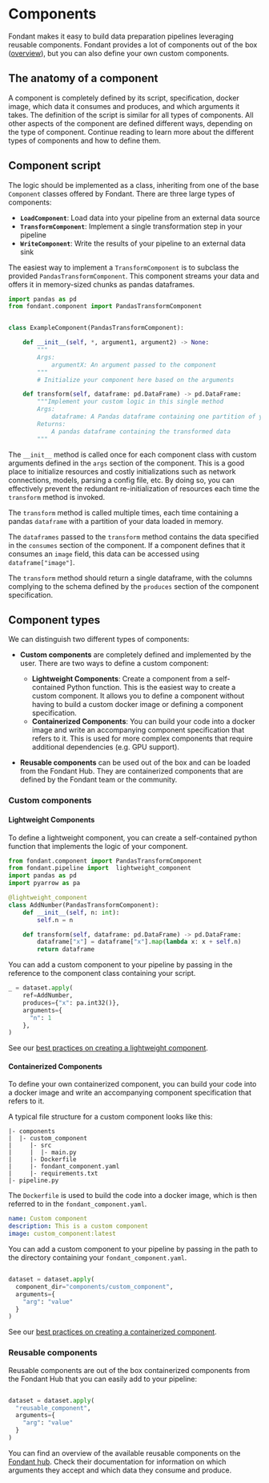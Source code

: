 # Components

Fondant makes it easy to build data preparation pipelines leveraging reusable components. Fondant
provides a lot of components out of the box
([overview](https://fondant.ai/en/latest/components/hub/)), but you can also define your
own custom components.

## The anatomy of a component

A component is completely defined by its script, specification, docker image, which data it consumes and produces, and which arguments it takes.
The definition of the script is similar for all types of components. All other aspects of the component are defined 
different ways, depending on the type of component. Continue reading to learn more about the different types of components
and how to define them.

## Component script

The logic should be implemented as a class, inheriting from one of the base `Component` classes
offered by Fondant.
There are three large types of components:

- **`LoadComponent`**: Load data into your pipeline from an external data source
- **`TransformComponent`**: Implement a single transformation step in your pipeline
- **`WriteComponent`**: Write the results of your pipeline to an external data sink

The easiest way to implement a `TransformComponent` is to subclass the provided
`PandasTransformComponent`. This component streams your data and offers it in memory-sized
chunks as pandas dataframes.

```python
import pandas as pd
from fondant.component import PandasTransformComponent


class ExampleComponent(PandasTransformComponent):

    def __init__(self, *, argument1, argument2) -> None:
        """
        Args:
            argumentX: An argument passed to the component
        """
        # Initialize your component here based on the arguments

    def transform(self, dataframe: pd.DataFrame) -> pd.DataFrame:
        """Implement your custom logic in this single method
        Args:
            dataframe: A Pandas dataframe containing one partition of your data
        Returns:
            A pandas dataframe containing the transformed data
        """
```

The `__init__` method is called once for each component class with custom arguments defined in the
`args` section of the component. This is a good
place to initialize resources and costly initializations such as network connections, models,
parsing a config file, etc. By doing so, you can effectively prevent the redundant re-initialization
of resources each time the `transform` method is invoked.

The `transform` method is called multiple times, each time containing a pandas `dataframe`
with a partition of your data loaded in memory.

The `dataframes` passed to the `transform` method contains the data specified in the `consumes`
section of the component. If a component defines that it consumes an `image` field, 
this data can be accessed using `dataframe["image"]`.

The `transform` method should return a single dataframe, with the columns complying to the
schema defined by the `produces` section of the component specification.

## Component types

We can distinguish two different types of components:

- **Custom components** are completely defined and implemented by the user. There are two ways to 
  define a custom component:
    - **Lightweight Components**: Create a component from a self-contained Python function.
    This is the easiest way to create a custom component. It allows you to define a component without
    having to build a custom docker image or defining a component specification.
    - **Containerized Components**: You can build your code into a docker image
     and write an accompanying component specification that refers to it. This is used for 
    more complex components that require additional dependencies (e.g. GPU support). 

- **Reusable components** can be used out of the box and can be loaded from the Fondant Hub. They are containerized components that are defined by the Fondant team or
  the community.

  
### Custom components


#### Lightweight Components
To define a lightweight component, you can create a self-contained python function that
implements the logic of your component.


```python
from fondant.component import PandasTransformComponent
from fondant.pipeline import  lightweight_component
import pandas as pd
import pyarrow as pa

@lightweight_component
class AddNumber(PandasTransformComponent):
    def __init__(self, n: int):
        self.n = n

    def transform(self, dataframe: pd.DataFrame) -> pd.DataFrame:
        dataframe["x"] = dataframe["x"].map(lambda x: x + self.n)
        return dataframe
```

You can add a custom component to your pipeline by passing in the reference to the component class containing 
your script. 

```python title="pipeline.py"
_ = dataset.apply(
    ref=AddNumber,
    produces={"x": pa.int32()},
    arguments={
      "n": 1
    },
)
```

See our [best practices on creating a lightweight component](../components/lightweight_components.md).


#### Containerized Components
To define your own containerized component, you can build your code into a docker image and write an 
accompanying component specification that refers to it.

A typical file structure for a custom component looks like this:
```
|- components
|  |- custom_component
|     |- src
|     |  |- main.py
|     |- Dockerfile
|     |- fondant_component.yaml
|     |- requirements.txt
|- pipeline.py
```

The `Dockerfile` is used to build the code into a docker image, which is then referred to in the 
`fondant_component.yaml`. 

```yaml title="components/custom_component/fondant_component.yaml"
name: Custom component
description: This is a custom component
image: custom_component:latest
```

You can add a custom component to your pipeline by passing in the path to the directory containing 
your `fondant_component.yaml`.

```python title="pipeline.py"

dataset = dataset.apply(
  component_dir="components/custom_component",
  arguments={
    "arg": "value"
  }
)
```

See our [best practices on creating a containerized component](../components/containerized_components.md).


### Reusable components

Reusable components are out of the box containerized components from the Fondant Hub that you can easily add 
to your pipeline:

```python

dataset = dataset.apply(
  "reusable_component",
  arguments={
    "arg": "value"
  }
)
```

You can find an overview of the available reusable components on the
[Fondant hub](https://github.com/ml6team/fondant/tree/main/src/fondant/components). Check their 
documentation for information on which arguments they accept and which data they consume and 
produce.